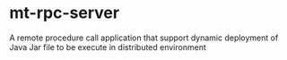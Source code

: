 mt-rpc-server
=============

A remote procedure call application that support dynamic deployment of Java Jar file to be execute in distributed environment
